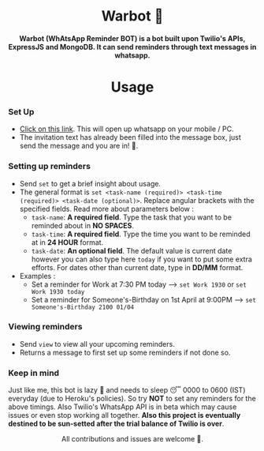 <h1 align="center">Warbot 🤖</h1>

<h4 align="center">Warbot (WhAtsApp Reminder BOT) is a bot built upon Twilio's APIs, ExpressJS and MongoDB. It can send reminders through text messages in whatsapp.</h4>

<!-- <div align="center">
<img src="./rebot.svg" align="center" width="250px">
</div> -->

<h1 align="center">Usage</h2>

### Set Up
- [Click on this link](https://wa.me/+14155238886?text=join%20think-themselves). This will open up whatsapp on your mobile / PC.
- The invitation text has already been filled into the message box, just send the message and you are in! 🎉.

### Setting up reminders
- Send `set` to get a brief insight about usage.
- The general format is `set <task-name (required)> <task-time (required)> <task-date (optional)>`. Replace angular brackets with the specified fields. Read more about parameters below :
  - `task-name`: **A required field**. Type the task that you want to be reminded about in **NO SPACES**.
  - `task-time`: **A required field**. Type the time you want to be reminded at in **24 HOUR** format.
  - `task-date`: **An optional field**. The default value is current date however you can also type here `today` if you want to put some extra efforts. For dates other than current date, type in **DD/MM** format.
- Examples :
  - Set a reminder for Work at 7:30 PM today --> `set Work 1930` or `set Work 1930 today`
  - Set a reminder for Someone's-Birthday on 1st April at 9:00PM --> `set Someone's-Birthday 2100 01/04`

### Viewing reminders
- Send `view` to view all your upcoming reminders.
- Returns a message to first set up some reminders if not done so.

### Keep in mind
Just like me, this bot is lazy 🦥 and needs to sleep 😴 0000 to 0600 (IST) everyday (due to Heroku's policies). So try **NOT** to set any reminders for the above timings. Also Twilio's WhatsApp API is in beta which may cause issues or even stop working all together. **Also this project is eventually destined to be sun-setted after the trial balance of Twilio is over**.

<p align="center">All contributions and issues are welcome 🤗.</p>
